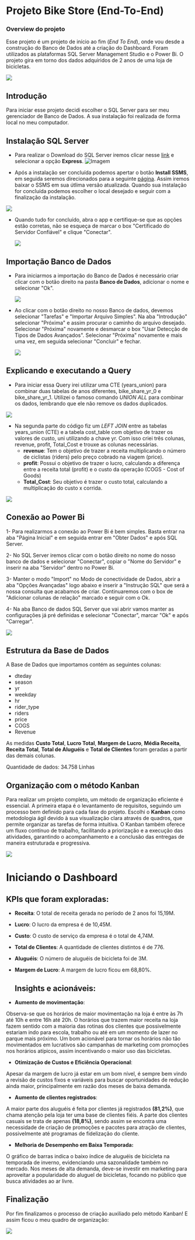 # Projeto Bike Store (End-To-End)
### Overview do projeto

Esse projeto é um projeto de início ao fim (*End To End*), onde vou desde a construção do Banco de Dados até a criação do Dashboard. Foram utilizados as plataformas SQL Server Management Studio e o Power Bi. O projeto gira em torno dos dados adquiridos de 2 anos de uma loja de bicicletas. 


![](https://i.postimg.cc/90wRy3hz/Bike-dash.jpg)


## Introdução 
Para iniciar esse projeto decidi escolher o SQL Server para ser meu gerenciador de Banco de Dados. A sua instalação foi realizada de forma local no meu computador. 

## Instalação SQL Server 

* Para realizar o Download do SQL Server iremos clicar nesse [link](https://www.microsoft.com/pt-br/sql-server/sql-server-downloads) e selecionar a opção **Express**. 
![Imagem](https://i.postimg.cc/kgxgP9cJ/Download-SQL-Server-EXPRESS.jpg)

* Após a instalação ser concluída podemos apertar o botão **Install SSMS**, em seguida seremos direcionados para a seguinte [página](https://learn.microsoft.com/pt-br/sql/ssms/download-sql-server-management-studio-ssms?view=sql-server-ver16&redirectedfrom=MSDN). Assim iremos baixar o SSMS em sua útlima versão atualizada. Quando sua instalação for concluída podemos escolher o local desejado e seguir com a finalização da instalação.

![](https://i.postimg.cc/T2N87Pz8/SQL-Server-Instalado.jpg)

 * Quando tudo for concluído, abra o app e certifique-se que as opções estão corretas, não se esqueça de marcar o box "Certificado do Servidor Confiável" e clique "Conectar". 
   
   ![](https://i.postimg.cc/Gt83qgxV/Servidor-confi-vel.jpg)

## Importação Banco de Dados

* Para iniciarmos a importação do Banco de Dados é necessário criar clicar com o botão direito na pasta **Banco de Dados**, adicionar o nome e selecionar "Ok".
  
  ![](https://i.postimg.cc/L8K4VM0M/Bike-data.jpg)
* Ao clicar com o botão direito no nosso Banco de dados, devemos selecionar "Tarefas" e "Importar Arquivo Simples". Na aba "Introdução" selecionar "Próxima" e assim procurar o caminho do arquivo desejado. Selecionar "Próxima" novamente e desmarcar o box "Usar Detecção de Tipos de Dados Avançados". Selecionar "Próxima" novamente e mais uma vez, em seguida selecionar "Concluir" e fechar.
  
  ![](https://i.postimg.cc/RCGcN2Sm/Visualizar-dados.jpg)
  
## Explicando e executando a Query 

* Para iniciar essa Query irei utilizar uma CTE (years_union) para combinar duas tabelas de anos diferentes, bike_share_yr_0 e bike_share_yr_1. Utilizei o famoso comando *UNION ALL* para combinar os dados, lembrando que ele não remove os dados duplicados. 


![](https://i.postimg.cc/GhtH3VYv/With-cte.jpg)


* Na segunda parte do código fiz um *LEFT JOIN* entre as tabelas years_union (CTE) e a tabela cost_table com objetivo de trazer os valores de custo, uni utilizando a chave yr.  Com isso criei três colunas, revenue, profit, Total_Cost e trouxe as colunas necessárias.
   * **revenue**: Tem o objetivo de trazer a receita multiplicando o número de ciclistas (riders) pelo preço cobrado na viagem (price).
   * **profit**: Possui o objetivo de trazer o lucro, calculando a diferença entre a receita total (profit) e o custo da operação (COGS - Cost of Goods)
   * **Total_Cost**: Seu objetivo é trazer o custo total, calculando a multiplicação do custo x corrida.
     
 ![](https://i.postimg.cc/66vyF5Jm/select.jpg)    


  ## Conexão ao Power Bi

  1- Para realizarmos a conexão ao Power Bi é bem simples. Basta entrar na aba "Página Inicial" e em seguida entrar em "Obter Dados" e após SQL Server. 
  
  2- No SQL Server iremos clicar com o botão direito no nome do nosso banco de dados e selecionar "Conectar", copiar o "Nome do Servidor" e inserir na aba "Servidor" dentro no Power Bi. 
  
  3- Manter o modo "Import" no Modo de conectividade de Dados, abrir a aba "Opções Avançadas" logo abaixo e inserir a "Instrução SQL" que será a nossa consulta que acabamos de criar. Continuaremos com o box de "Adicionar colunas de relação" marcado e seguir com o Ok.
  
  4- Na aba Banco de dados SQL Server que vai abrir vamos manter as configurações já pré definidas e selecionar "Conectar", marcar "Ok" e após "Carregar". 
  
  ![](https://i.postimg.cc/QCRBfmCk/Conect-Server.jpg)

  ## Estrutura da Base de Dados

A Base de Dados que importamos contém as seguintes colunas:

   * dteday
   * season
   * yr
   * weekday
   * hr
   * rider_type
   * riders
   * price
   * COGS
   * Revenue
     
As medidas **Custo Total**, **Lucro Total**, **Margem de Lucro**, **Média Receita**, **Receita Total**, **Total de Aluguéis** e **Total de Clientes** foram geradas a partir das demais colunas.

Quantidade de dados: 34.758 Linhas


  ## Organização com o método Kanban
  
Para realizar um projeto completo, um método de organização eficiente é essencial. A primeira etapa é o levantamento de requisitos, seguindo um processo bem definido para cada fase do projeto. Escolhi o **Kanban** como metodologia ágil devido à sua visualização clara através de quadros, que permite organizar as tarefas de forma intuitiva. O Kanban também oferece um fluxo contínuo de trabalho, facilitando a priorização e a execução das atividades, garantindo o acompanhamento e a conclusão das entregas de maneira estruturada e progressiva.

  ![](https://i.postimg.cc/ZKNfDZrh/Kanban.jpg)

  
  # Iniciando o Dashboard

  ## KPIs que foram exploradas:
  
 * **Receita**: O total de receita gerada no período de 2 anos foi 15,19M.
 * **Lucro**: O lucro da empresa é de 10,45M.
 * **Custo**: O custo de serviço da empresa é o total de 4,74M.
 * **Total de Clientes**: A quantidade de clientes distintos é de 776.
 * **Aluguéis**: O número de aluguéis de bicicleta foi de 3M. 
 * **Margem de Lucro**: A margem de lucro ficou em 68,80%.

   ## Insights e acionáveis:

 *  **Aumento de movimentação**:

Observa-se que os horários de maior movimentação na loja é entre às 7h até 10h e entre 16h até 20h. O horários que trazem maior receita na loja fazem sentido com a maioria das rotinas dos clientes que possivelmente estariam indo para escola, trabalho ou até em um momento de lazer no parque mais próximo. Um bom acionável para tornar os horários não tão movimentados em lucrativos são campanhas de marketing com promoções nos horários atípicos, assim incentivando o maior uso das bicicletas. 

* **Otimização de Custos e Eficiência Operacional**:

Apesar da margem de lucro já estar em um bom nível, é sempre bem vindo a revisão de custos fixos e variáveis para buscar oportunidades de redução ainda maior, principalmente em razão dos meses de baixa demanda.

* **Aumento de clientes registrados**:

A maior parte dos aluguéis é feita por clientes já registrados **(81,2%)**, que chama atenção pela loja ter uma base de clientes fiéis. A parte dos clientes casuais se trata de apenas **(18,8%)**, sendo assim se encontra uma necessidade de criação de promoções e pacotes para atração de clientes, possivelmente até programas de fidelização do cliente. 


* **Melhoria de Desempenho em Baixa Temporada:**  

O gráfico de barras indica o baixo índice de aluguéis de bicicleta na temporada de inverno, evidenciando uma sazonalidade também no mercado. Nos meses de alta demanda, deve-se investir em marketing para aproveitar a popularidade do aluguel de bicicletas, focando no público que busca atividades ao ar livre. 


  ## Finalização

  Por fim finalizamos o processo de criação auxiliado pelo método Kanban! E assim ficou o meu quadro de organização:

  ![](https://i.postimg.cc/Y2T1rhdw/Kanban-final.jpg)
  
